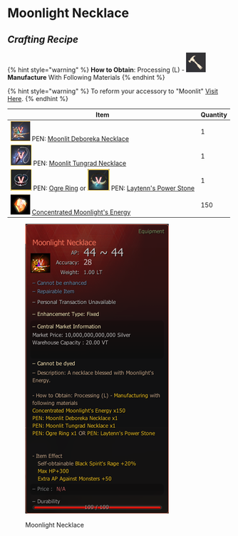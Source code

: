# Moonlight Necklace

## _Crafting Recipe_

{% hint style="warning" %}
**How to Obtain**: Processing (L) - <img src="../../../.gitbook/assets/QQ截图20221109033029.png" alt="" data-size="line"> **Manufacture** With Following Materials
{% endhint %}

{% hint style="warning" %}
To reform your accessory to "Moonlit" [Visit Here](../../custom-tools-recipes/accessory-reform-item.md).
{% endhint %}

| Item                                                                                                                                                                                                       | Quantity |
| ---------------------------------------------------------------------------------------------------------------------------------------------------------------------------------------------------------- | -------- |
| ![](../../../.gitbook/assets/图片9.png) PEN: [Moonlit Deboreka Necklace](https://bdocodex.com/us/item/11669/#5)                                                                                              | 1        |
| ![](../../../.gitbook/assets/图片10.png) PEN: [Moonlit Tungrad Necklace](https://bdocodex.com/us/item/11667/#5)                                                                                              | 1        |
| ![](../../../.gitbook/assets/图片7.png) PEN: [Ogre Ring](https://bdocodex.com/us/item/11607/#5) or ![](../../../.gitbook/assets/图片8.png) PEN: [Laytenn's Power Stone](https://bdocodex.com/us/item/11630/#5) | 1        |
| ![](../../../.gitbook/assets/QQ截图20221102192008.png) [Concentrated Moonlight's Energy](concentrated-moonlights-energy.md)                                                                                  | 150      |

<figure><img src="../../../.gitbook/assets/QQ截图20221102003605.png" alt=""><figcaption><p>Moonlight Necklace</p></figcaption></figure>

>

